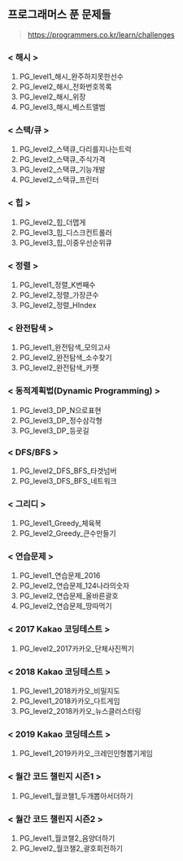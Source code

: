 ## 프로그래머스 푼 문제들
> https://programmers.co.kr/learn/challenges

### < 해시 >
1. PG_level1_해시_완주하지못한선수
2. PG_level2_해시_전화번호목록
3. PG_level2_해시_위장
4. PG_level3_해시_베스트앨범

### < 스택/큐 >
1. PG_level2_스택큐_다리를지나는트럭
2. PG_level2_스택큐_주식가격
3. PG_level2_스택큐_기능개발
4. PG_level2_스택큐_프린터

### < 힙 >
1. PG_level2_힙_더맵게
2. PG_level3_힙_디스크컨트롤러
3. PG_level3_힙_이중우선순위큐

### < 정렬 >
1. PG_level1_정렬_K번째수
2. PG_level2_정렬_가장큰수
3. PG_level2_정렬_HIndex

### < 완전탐색 >
1. PG_level1_완전탐색_모의고사
2. PG_level2_완전탐색_소수찾기
3. PG_level2_완전탐색_카펫

### < 동적계획법(Dynamic Programming) >
1. PG_level3_DP_N으로표현
2. PG_level3_DP_정수삼각형
3. PG_level3_DP_등굣길

### < DFS/BFS >
1. PG_level2_DFS_BFS_타겟넘버
2. PG_level3_DFS_BFS_네트워크

### < 그리디 >
1. PG_level1_Greedy_체육복
2. PG_level2_Greedy_큰수만들기

### < 연습문제 > 
1. PG_level1_연습문제_2016
2. PG_level2_연습문제_124나라의숫자
3. PG_level2_연습문제_올바른괄호
4. PG_level2_연습문제_땅따먹기

### < 2017 Kakao 코딩테스트 >
1. PG_level2_2017카카오_단체사진찍기

### < 2018 Kakao 코딩테스트 >
1. PG_level1_2018카카오_비밀지도
2. PG_level1_2018카카오_다트게임
3. PG_level2_2018카카오_뉴스클러스터링

### < 2019 Kakao 코딩테스트 >
1. PG_level1_2019카카오_크레인인형뽑기게임

### < 월간 코드 챌린지 시즌1 >
1. PG_level1_월코챌1_두개뽑아서더하기

### < 월간 코드 챌린지 시즌2 >
1. PG_level1_월코챌2_음양더하기
2. PG_level2_월코챌2_괄호회전하기
